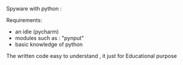 Spyware with python :

Requirements:
- an idle (pycharm)
- modules such as : "pynput"
- basic knowledge of python


The written code easy to understand , it just for Educational purpose 
